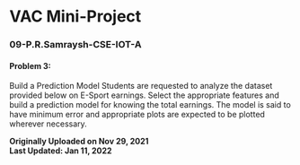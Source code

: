 # VAC Mini-Project
### 09-P.R.Samraysh-CSE-IOT-A
#### Problem 3:

Build a Prediction Model Students are requested to analyze the dataset provided below on E-Sport earnings. Select the appropriate features and build a prediction model for knowing the total earnings. The model is said to have minimum error and appropriate plots are expected to be plotted wherever necessary.

**Originally Uploaded on Nov 29, 2021** <br />
**Last Updated: Jan 11, 2022**
